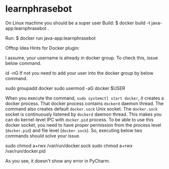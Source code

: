 # learnphrasebot

On Linux machine you should be a super user 
Build:
$ docker build -t java-app:learnphrasebot .

Run:
$ docker run java-app:learnphrasebot


Offtop
Idea Hints for Docker plugin:
 
I assume, your username is already in docker group. To check this, issue below command.

id -nG
If not you need to add your user into the docker group by below command.

sudo groupadd docker
sudo usermod -aG docker $USER

When you execute the command, `sudo systemctl start docker`, it creates a docker process. That docker process contains `dockerd` daemon thread. The command also creates default `docker.sock` Unix socket. The `docker.sock` socket is continuously listened by `dockerd` daemon thread. This makes you can do kernel-level IPC with `docker.pid` process. To be able to use this docker socket, you need to have proper permission from the process level (`docker.pid`) and file level (`docker.sock`). So, executing below two commands should solve your issue.

sudo chmod a+rwx /var/run/docker.sock
sudo chmod a+rwx /var/run/docker.pid

As you see, it doesn't show any error in PyCharm. 